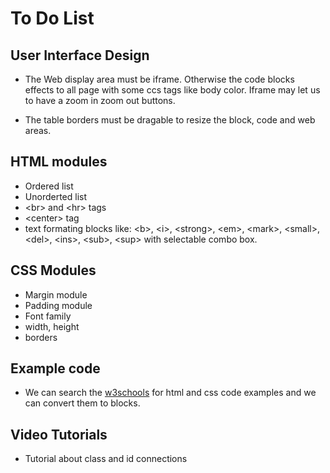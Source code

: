 # To Do List

## User Interface Design

- The Web display area must be iframe. Otherwise the code blocks effects to all  page with some ccs tags like body color.
Iframe may let us to have a zoom in zoom out buttons.

- The table borders must be dragable to resize the block, code and web areas.


## HTML modules

- Ordered list
- Unorderted list
- &lt;br&gt; and &lt;hr&gt; tags
- &lt;center&gt; tag
- text formating blocks like: &lt;b&gt;, &lt;i&gt;, &lt;strong&gt;, &lt;em&gt;, &lt;mark&gt;, &lt;small&gt;, &lt;del&gt;, &lt;ins&gt;, &lt;sub&gt;, &lt;sup&gt;
with selectable combo box.

## CSS Modules

- Margin module
- Padding module
- Font family
- width, height
- borders


## Example code

- We can search the [w3schools](https://www.w3schools.com/) for html and css code examples and we can convert them to blocks.


## Video Tutorials

- Tutorial about class and id connections

 
